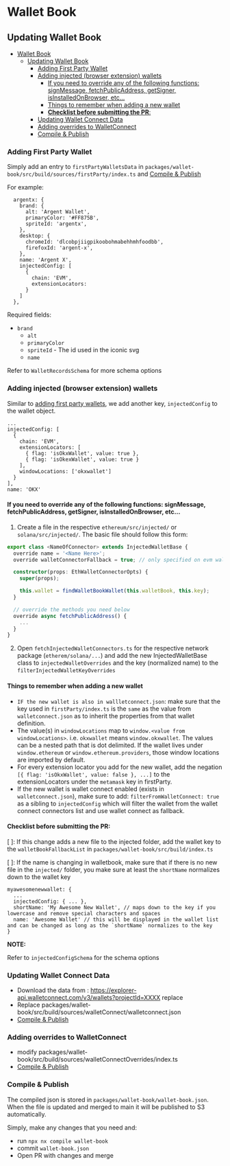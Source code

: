 # Wallet Book

## Updating Wallet Book

- [Wallet Book](#wallet-book)
  - [Updating Wallet Book](#updating-wallet-book)
    - [Adding First Party Wallet](#adding-first-party-wallet)
    - [Adding injected (browser extension) wallets](#adding-injected-browser-extension-wallets)
      - [If you need to override any of the following functions: signMessage, fetchPublicAddress, getSigner, isInstalledOnBrowser, etc...](#if-you-need-to-override-any-of-the-following-functions-signmessage-fetchpublicaddress-getsigner-isinstalledonbrowser-etc)
      - [Things to remember when adding a new wallet](#things-to-remember-when-adding-a-new-wallet)
      - [**Checklist before submitting the PR**:](#checklist-before-submitting-the-pr)
    - [Updating Wallet Connect Data](#updating-wallet-connect-data)
    - [Adding overrides to WalletConnect](#adding-overrides-to-walletconnect)
    - [Compile \& Publish](#compile--publish)

### Adding First Party Wallet

Simply add an entry to `firstPartyWalletsData` in `packages/wallet-book/src/build/sources/firstParty/index.ts` and [Compile & Publish](#compile--publish)

For example:

```
  argentx: {
    brand: {
      alt: 'Argent Wallet',
      primaryColor: '#FF875B',
      spriteId: 'argentx',
    },
    desktop: {
      chromeId: 'dlcobpjiigpikoobohmabehhmhfoodbb',
      firefoxId: 'argent-x',
    },
    name: 'Argent X',
    injectedConfig: [
      {
        chain: 'EVM',
        extensionLocators:
      }
    ]
  },
```

Required fields:

- `brand`
  - `alt`
  - `primaryColor`
  - `spriteId` - The id used in the iconic svg
  - `name`

Refer to `WalletRecordsSchema` for more schema options

### Adding injected (browser extension) wallets

Similar to [adding first party wallets](#adding-first-party-wallet), we add another key, `injectedConfig` to the wallet object.

```
...
injectedConfig: [
  {
    chain: 'EVM',
    extensionLocators: [
      { flag: 'isOkxWallet', value: true },
      { flag: 'isOkexWallet', value: true }
    ],
    windowLocations: ['okxwallet']
  }
],
name: 'OKX'
```

#### If you need to override any of the following functions: signMessage, fetchPublicAddress, getSigner, isInstalledOnBrowser, etc...

1. Create a file in the respective `ethereum/src/injected/` or `solana/src/injected/`. The basic file should follow this form:

```ts
export class <NameOfConnector> extends InjectedWalletBase {
  override name = '<Name Here>';
  override walletConnectorFallback = true; // only specified on evm wallet connectors

  constructor(props: EthWalletConnectorOpts) {
    super(props);

    this.wallet = findWalletBookWallet(this.walletBook, this.key);
  }

  // override the methods you need below
  override async fetchPublicAddress() {
    ...
  }
}
```

2. Open `fetchInjectedWalletConnectors.ts` for the respective network package (`etherem/solana/...`) and add the new InjectedWalletBase class to `injectedWalletOverrides` and the key (normalized name) to the `filterInjectedWalletKeyOverrides`

#### Things to remember when adding a new wallet

- `IF the new wallet is also in wallletconnect.json`: make sure that the key used in `firstParty/index.ts` is the `same` as the value from `walletconnect.json` as to inherit the properties from that wallet definition.
- The value(s) in `windowLocations` map to `window.<value from windowLocations>`. i.e. `okxwallet` means `window.okxwallet`. The values can be a nested path that is dot delimited. If the wallet lives under `window.ethereum` or `window.ethereum.providers`, those window locations are imported by default.
- For every extension locator you add for the new wallet, add the negation `[{ flag: 'isOkxWallet', value: false }, ...]` to the extensionLocators under the `metamask` key in firstParty.
- If the new wallet is wallet connect enabled (exists in `walletconnect.json`), make sure to add: `filterFromWalletConnect: true` as a sibling to `injectedConfig` which will filter the wallet from the wallet connect connectors list and use wallet connect as fallback.

#### **Checklist before submitting the PR**:

[ ]: If this change adds a new file to the injected folder, add the wallet key to the `walletBookFallbackList` in `packages/wallet-book/src/build/index.ts`

[ ]: If the name is changing in walletbook, make sure that if there is no new file in the `injected/` folder, you make sure at least the `shortName` normalizes down to the wallet key

```
myawesomenewwallet: {
  ...
  injectedConfig: { ... },
  shortName: 'My Awesome New Wallet', // maps down to the key if you lowercase and remove special characters and spaces
  name: 'Awesome Wallet' // this will be displayed in the wallet list and can be changed as long as the `shortName` normalizes to the key
}
```

**NOTE:**

Refer to `injectedConfigSchema` for the schema options

### Updating Wallet Connect Data

- Download the data from : https://explorer-api.walletconnect.com/v3/wallets?projectId=XXXX replace
- Replace packages/wallet-book/src/build/sources/walletConnect/walletconnect.json
- [Compile & Publish](#compile--publish)

### Adding overrides to WalletConnect

- modify packages/wallet-book/src/build/sources/walletConnectOverrides/index.ts
- [Compile & Publish](#compile--publish)

### Compile & Publish

The compiled json is stored in `packages/wallet-book/wallet-book.json`. When the file is updated
and merged to main it will be published to S3 automatically.

Simply, make any changes that you need and:

- run `npx nx compile wallet-book`
- commit `wallet-book.json`
- Open PR with changes and merge
